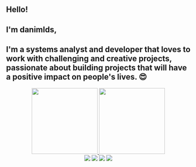 ## Hello! 

## I'm danimlds,
## I'm a systems analyst and developer that loves to work with challenging and creative projects, passionate about building projects that will have a positive impact on people's lives. 😍


<div align="center">
  <a href="https://github.com/danimlds">
  <img height="180em" src="https://github-readme-stats.vercel.app/api?username=danimlds&show_icons=true&theme=radical&include_all_commits=true&count_private=true"/>
  <img height="180em" src="https://github-readme-stats.vercel.app/api/top-langs/?username=danimlds&layout=compact&langs_count=7&theme=radical"/>
</div>

<div align="center"> 
  <a href="https://www.youtube.com/channel/UCC1Jo-znuUXHggxg9E8UkBg" target="_blank"><img src="https://img.shields.io/badge/YouTube-FF0000?style=for-the-badge&logo=youtube&logoColor=white" target="_blank"></a>
  <a href="https://instagram.com/danimlds" target="_blank"><img src="https://img.shields.io/badge/-Instagram-%23E4405F?style=for-the-badge&logo=instagram&logoColor=white" target="_blank"></a>
 	<a href="https://www.twitch.tv/danimlds" target="_blank"><img src="https://img.shields.io/badge/Twitch-9146FF?style=for-the-badge&logo=twitch&logoColor=white" target="_blank"></a>
 </a> 
  <a href = "mailto:daniel.mlds@gmail.com"><img src="https://img.shields.io/badge/-Gmail-%23333?style=for-the-badge&logo=gmail&logoColor=white" target="_blank"></a>
</div>
